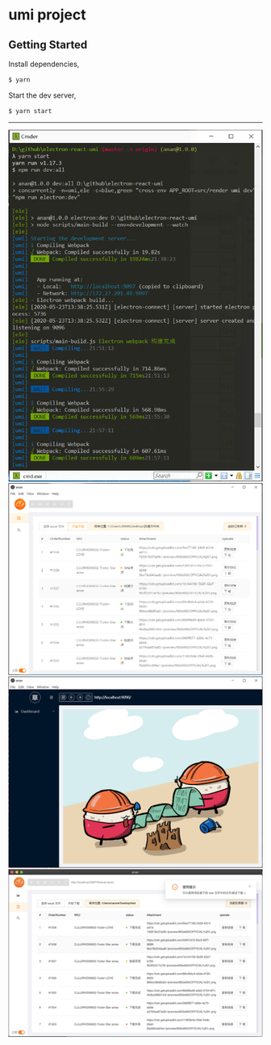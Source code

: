 # umi project

## Getting Started

Install dependencies,

```bash
$ yarn
```

Start the dev server,

```bash
$ yarn start
```

---

![Console](https://raw.githubusercontent.com/caoxiemeihao/electron-react-umi/master/screenshot/console1.jpg)
![Download excel](https://raw.githubusercontent.com/caoxiemeihao/electron-react-umi/master/screenshot/download1.png)
![Main windows](https://raw.githubusercontent.com/caoxiemeihao/electron-react-umi/master/screenshot/main2.png)
![On mac os](https://raw.githubusercontent.com/caoxiemeihao/electron-react-umi/master/screenshot/main3.png)
